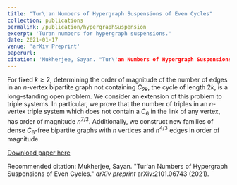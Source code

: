 ```yaml
---
title: "Tur\'an Numbers of Hypergraph Suspensions of Even Cycles"
collection: publications
permalink: /publication/hypergraphSuspension
excerpt: 'Turan numbers for hypergraph suspensions.'
date: 2021-01-17
venue: 'arXiv Preprint'
paperurl: 
citation: 'Mukherjee, Sayan. "Tur\'an Numbers of Hypergraph Suspensions of Even Cycles." <i>arXiv preprint</i> arXiv:2101.06743 (2021).'
---
```

For fixed $k\ge 2$, determining the order of magnitude of the number of edges in an $n$-vertex bipartite graph not containing $C_{2k}$, the cycle of length $2k$, is a long-standing open problem.
We consider an extension of this problem to triple systems.
In particular, we prove that the number of triples in an $n$-vertex triple system which does not contain a $C_6$ in the link of any vertex, has order of magnitude $n^{7/3}$.
Additionally, we construct new families of dense $C_6$-free bipartite graphs with $n$ vertices and $n^{4/3}$ edges in order of magnitude.

[Download paper here](https://arxiv.org/pdf/2101.06743.pdf)

Recommended citation: Mukherjee, Sayan. "Tur\'an Numbers of Hypergraph Suspensions of Even Cycles." <i>arXiv preprint</i> arXiv:2101.06743 (2021).